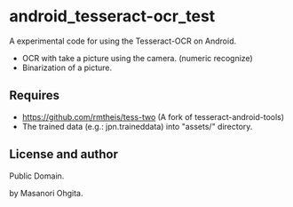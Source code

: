 # android_tesseract-ocr_test
A experimental code for using the Tesseract-OCR on Android.

* OCR with take a picture using the camera. (numeric recognize)
* Binarization of a picture.

## Requires
* https://github.com/rmtheis/tess-two (A fork of tesseract-android-tools)
* The trained data (e.g.: jpn.traineddata) into "assets/" directory.

## License and author
Public Domain.

by Masanori Ohgita.
